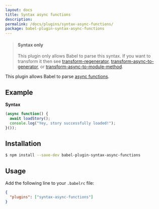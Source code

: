 ```yaml
---
layout: docs
title: Syntax async functions
description:
permalink: /docs/plugins/syntax-async-functions/
package: babel-plugin-syntax-async-functions
---
```


<blockquote class="babel-callout babel-callout-info">
  <h4>Syntax only</h4>
  <p>
    This plugin only allows Babel to parse this syntax. If you want to transform it then
    see <a href="/docs/plugins/transform-regenerator">transform-regenerator</a>, <a href="/docs/plugins/transform-async-to-generator">transform-async-to-generator</a>, or <a href="/docs/plugins/transform-async-to-module-method">transform-async-to-module-method</a>.
  </p>
</blockquote>

This plugin allows Babel to parse [async functions](https://github.com/tc39/ecmascript-asyncawait).

## Example

**Syntax**

```javascript
(async function() {
  await loadStory();
  console.log("Yey, story successfully loaded!");
}());
```

## Installation

```sh
$ npm install --save-dev babel-plugin-syntax-async-functions
```

## Usage

Add the following line to your `.babelrc` file:

```json
{
  "plugins": ["syntax-async-functions"]
}
```
